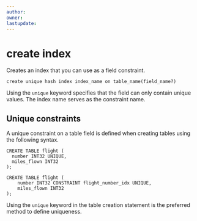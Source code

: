 ```yaml
---
author: 
owner: 
lastupdate: 
---
```


# create index

Creates an index that you can use as a field constraint.

`create unique hash index index_name on table_name(field_name?)`

Using the `unique` keyword specifies that the field can only contain unique values. The index name serves as the constraint name.

## Unique constraints

A unique constraint on a table field is defined when creating tables using the following syntax.

```
CREATE TABLE flight (
  number INT32 UNIQUE,
  miles_flown INT32
);

CREATE TABLE flight (
    number INT32 CONSTRAINT flight_number_idx UNIQUE,
    miles_flown INT32
);
```

Using the `unique` keyword in the table creation statement is the preferred method to define uniqueness. 

